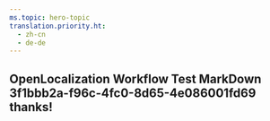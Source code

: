 ```yaml
---
ms.topic: hero-topic
translation.priority.ht: 
  - zh-cn
  - de-de
---
```

## OpenLocalization Workflow Test MarkDown 3f1bbb2a-f96c-4fc0-8d65-4e086001fd69 thanks!
